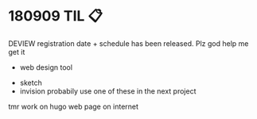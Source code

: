 # 180909 TIL :clipboard:
DEVIEW registration date + schedule has been released.
Plz god help me get it

+ web design tool
- sketch
- invision
probabily use one of these in the next project

tmr work on hugo web page on internet
